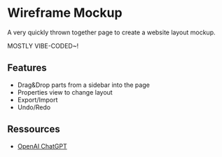 # Wireframe Mockup

A very quickly thrown together page to create a website layout mockup.

MOSTLY VIBE-CODED~!

## Features

- Drag&Drop parts from a sidebar into the page
- Properties view to change layout
- Export/Import
- Undo/Redo

## Ressources

- [OpenAI ChatGPT](https://chatgpt.com/)
